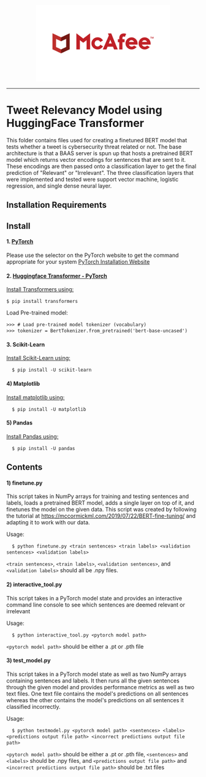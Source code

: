 <div align="center">
  <img src="../../Images/mcafee_logo.png", height="200" width="350">
</div>

--------------------------------------------------------------------------------

# Tweet Relevancy Model using HuggingFace Transformer 

This folder contains files used for creating a finetuned BERT model that tests whether a tweet is cybersecurity threat related or not. The base architecture is that a BAAS server is spun up that hosts a pretrained BERT model which returns vector encodings for sentences that are sent to it. These encodings are then passed onto a classification layer to get the final prediction of "Relevant" or "Irrelevant". The three classification layers that were implemented and tested were support vector machine, logistic regression, and single dense neural layer.

## Installation Requirements

## Install

#### 1. [PyTorch](https://pytorch.org/)

  Please use the selector on the PyTorch website to get the command appropriate for your system
  [PyTorch Installation Website](https://pytorch.org/get-started/locally/)

#### 2. [Huggingface Transformer - PyTorch](https://huggingface.co/)

  [Install Transformers using:](https://huggingface.co/transformers/installation.html)

  ```
  $ pip install transformers
  ```

  Load Pre-trained model:

  ```
  >>> # Load pre-trained model tokenizer (vocabulary)
  >>> tokenizer = BertTokenizer.from_pretrained('bert-base-uncased')
  ```

#### 3. Scikit-Learn

  [Install Scikit-Learn using:](https://scikit-learn.org/stable/install.html)
```
  $ pip install -U scikit-learn
```
#### 4) Matplotlib

  [Install matplotlib using:](https://matplotlib.org/3.2.1/users/installing.html)
```
  $ pip install -U matplotlib
```

#### 5) Pandas

  [Install Pandas using:](https://pandas.pydata.org/pandas-docs/stable/getting_started/install.html)
```
  $ pip install -U pandas
```

## Contents

#### 1) finetune.py

This script takes in NumPy arrays for training and testing sentences and labels, loads a pretrained BERT model, adds a single layer on top of it, and finetunes the model on the given data. This script was created by following the tutorial at https://mccormickml.com/2019/07/22/BERT-fine-tuning/ and adapting it to work with our data.

Usage:
```
  $ python finetune.py <train sentences> <train labels> <validation sentences> <validation labels>
```
```<train sentences>```, ```<train labels>```, ```<validation sentences>```, and ```<validation labels>``` should all be .npy files.

#### 2) interactive_tool.py

This script takes in a PyTorch model state and provides an interactive command line console to see which sentences are deemed relevant or irrelevant

Usage:
```
  $ python interactive_tool.py <pytorch model path>
```
```<pytorch model path>``` should be either a .pt or .pth file

#### 3) test_model.py

This script takes in a PyTorch model state as well as two NumPy arrays containing sentences and labels. It then runs all the given sentences through the given model and provides performance metrics as well as two text files. One text file contains the model's predictions on all sentences whereas the other contains the model's predictions on all sentences it classified incorrectly.

Usage:
```
  $ python testmodel.py <pytorch model path> <sentences> <labels> <predictions output file path> <incorrect predictions output file path>
```
```<pytorch model path>``` should be either a .pt or .pth file, ```<sentences>``` and ```<labels>``` should be .npy files, and ```<predictions output file path>``` and ```<incorrect predictions output file path>``` should be .txt files


